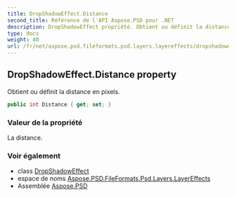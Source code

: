 ```yaml
---
title: DropShadowEffect.Distance
second_title: Référence de l'API Aspose.PSD pour .NET
description: DropShadowEffect propriété. Obtient ou définit la distance en pixels.
type: docs
weight: 40
url: /fr/net/aspose.psd.fileformats.psd.layers.layereffects/dropshadoweffect/distance/
---
```

## DropShadowEffect.Distance property

Obtient ou définit la distance en pixels.

```csharp
public int Distance { get; set; }
```

### Valeur de la propriété

La distance.

### Voir également

* class [DropShadowEffect](../)
* espace de noms [Aspose.PSD.FileFormats.Psd.Layers.LayerEffects](../../dropshadoweffect/)
* Assemblée [Aspose.PSD](../../../)


